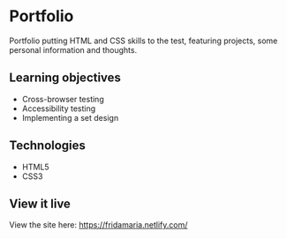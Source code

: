 # Portfolio

Portfolio putting HTML and CSS skills to the test, featuring projects, some personal information and thoughts.

## Learning objectives

* Cross-browser testing
* Accessibility testing
* Implementing a set design

## Technologies

* HTML5
* CSS3

## View it live

View the site here: https://fridamaria.netlify.com/